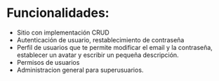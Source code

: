 # Funcionalidades:
* Sitio con implementación CRUD
* Autenticación de usuario, restablecimiento de contraseña
* Perfil de usuarios que te permite modificar el email y la contraseña, establecer un avatar y escribir un pequeña descripción. 
* Permisos de usuarios
* Administracion general para superusuarios.
